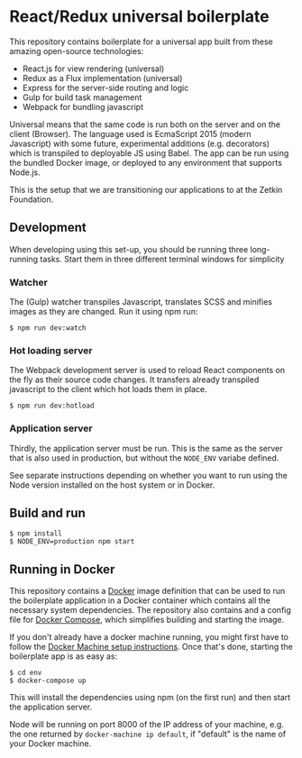 # React/Redux universal boilerplate
This repository contains boilerplate for a universal app built from these
amazing open-source technologies:

* React.js for view rendering (universal)
* Redux as a Flux implementation (universal)
* Express for the server-side routing and logic
* Gulp for build task management
* Webpack for bundling javascript

Universal means that the same code is run both on the server and on the client
(Browser). The language used is EcmaScript 2015 (modern Javascript) with some
future, experimental additions (e.g. decorators) which is transpiled to
deployable JS using Babel. The app can be run using the bundled Docker image,
or deployed to any environment that supports Node.js.

This is the setup that we are transitioning our applications to at the Zetkin
Foundation.

## Development
When developing using this set-up, you should be running three long-running
tasks. Start them in three different terminal windows for simplicity

### Watcher
The (Gulp) watcher transpiles Javascript, translates SCSS and minifies images
as they are changed. Run it using npm run:

    $ npm run dev:watch

### Hot loading server
The Webpack development server is used to reload React components on the fly
as their source code changes. It transfers already transpiled javascript to
the client which hot loads them in place.

    $ npm run dev:hotload

### Application server
Thirdly, the application server must be run. This is the same as the server
that is also used in production, but without the `NODE_ENV` variabe defined.

See separate instructions depending on whether you want to run using the Node
version installed on the host system or in Docker.

## Build and run

    $ npm install
    $ NODE_ENV=production npm start

## Running in Docker
This repository contains a [Docker][1] image definition that can be used to
run the boilerplate application in a Docker container which contains all the
necessary system dependencies. The repository also contains and a config file
for [Docker Compose][2], which simplifies building and starting the image.

If you don't already have a docker machine running, you might first have to
follow the [Docker Machine setup instructions][3]. Once that's done, starting
the boilerplate app is as easy as:

    $ cd env
    $ docker-compose up

This will install the dependencies using npm (on the first run) and then start
the application server.

Node will be running on port 8000 of the IP address of your machine, e.g. the
one returned by `docker-machine ip default`, if "default" is the name of your
Docker machine.

[1]: https://www.docker.com
[2]: https://www.docker.com/docker-compose
[3]: https://docs.docker.com/machine/get-started/
